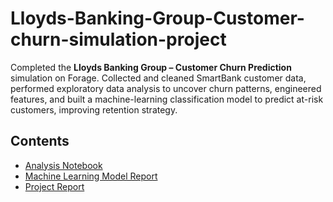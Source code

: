 # Lloyds-Banking-Group-Customer-churn-simulation-project
Completed the **Lloyds Banking Group – Customer Churn Prediction** simulation on Forage. Collected and cleaned SmartBank customer data, performed exploratory data analysis to uncover churn patterns, engineered features, and built a machine-learning classification model to predict at-risk customers, improving retention strategy.

## Contents
- [Analysis Notebook](notebooks/customer_Chundataset.ipynb)
- [Machine Learning Model Report](reports/Lloyds%20Bank%20Customer%20churn%20machine%20learning%20model.pdf)
- [Project Report](reports/Lloyd%20banks%20customer%20churn%20report.pdf)
